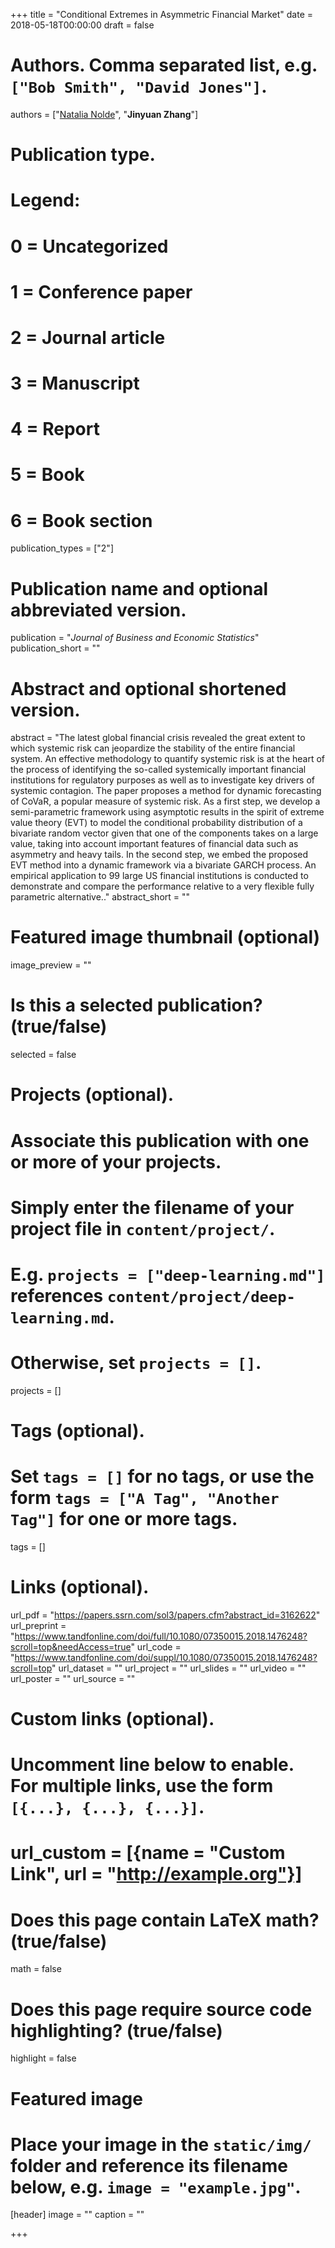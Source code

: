+++
title = "Conditional Extremes in Asymmetric Financial Market"
date = 2018-05-18T00:00:00
draft = false

# Authors. Comma separated list, e.g. `["Bob Smith", "David Jones"]`.
authors = ["[Natalia Nolde](https://www.stat.ubc.ca/~natalia/)", "**Jinyuan Zhang**"]

# Publication type.
# Legend:
# 0 = Uncategorized
# 1 = Conference paper
# 2 = Journal article
# 3 = Manuscript
# 4 = Report
# 5 = Book
# 6 = Book section
publication_types = ["2"]

# Publication name and optional abbreviated version.
publication = "*Journal of Business and Economic Statistics*"
publication_short = ""

# Abstract and optional shortened version.
abstract = "The latest global financial crisis revealed the great extent to which systemic risk can jeopardize the stability of the entire financial system. An effective methodology to quantify systemic risk is at the heart of the process of identifying the so-called systemically important financial institutions for regulatory purposes as well as to investigate key drivers of systemic contagion. The paper proposes a method for dynamic forecasting of CoVaR, a popular measure of systemic risk. As a first step, we develop a semi-parametric framework using asymptotic results in the spirit of extreme value theory (EVT) to model the conditional probability distribution of a bivariate random vector given that one of the components takes on a large value, taking into account important features of financial data such as asymmetry and heavy tails. In the second step, we embed the proposed EVT method into a dynamic framework via a bivariate GARCH process. An empirical application to 99 large US financial institutions is conducted to demonstrate and compare the performance relative to a very flexible fully parametric alternative.."
abstract_short = ""

# Featured image thumbnail (optional)
image_preview = ""

# Is this a selected publication? (true/false)
selected = false

# Projects (optional).
#   Associate this publication with one or more of your projects.
#   Simply enter the filename of your project file in `content/project/`.
#   E.g. `projects = ["deep-learning.md"]` references `content/project/deep-learning.md`.
#   Otherwise, set `projects = []`.
projects = []

# Tags (optional).
#   Set `tags = []` for no tags, or use the form `tags = ["A Tag", "Another Tag"]` for one or more tags.
tags = []

# Links (optional).
url_pdf = "https://papers.ssrn.com/sol3/papers.cfm?abstract_id=3162622"
url_preprint = "https://www.tandfonline.com/doi/full/10.1080/07350015.2018.1476248?scroll=top&needAccess=true"
url_code = "https://www.tandfonline.com/doi/suppl/10.1080/07350015.2018.1476248?scroll=top"
url_dataset = ""
url_project = ""
url_slides = ""
url_video = ""
url_poster = ""
url_source = ""

# Custom links (optional).
#   Uncomment line below to enable. For multiple links, use the form `[{...}, {...}, {...}]`.
# url_custom = [{name = "Custom Link", url = "http://example.org"}]

# Does this page contain LaTeX math? (true/false)
math = false

# Does this page require source code highlighting? (true/false)
highlight = false

# Featured image
# Place your image in the `static/img/` folder and reference its filename below, e.g. `image = "example.jpg"`.
[header]
image = ""
caption = ""

+++
